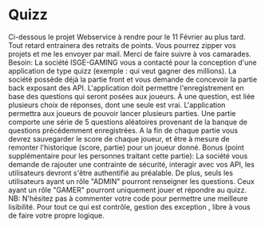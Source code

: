 # Quizz
Ci-dessous le projet Webservice à rendre pour le 11 Février au plus tard. Tout retard entrainera des retraits de points.
Vous pourrez zipper vos projets et me les envoyer par mail. Merci de faire suivre à vos camarades.
Besoin:
La société ISGE-GAMING vous a contacté pour la conception d'une application de type quizz (exemple : qui veut gagner des millions). La société possède déjà la partie front et vous demande de concevoir la partie back exposant des API. L'application doit permettre l'enregistrement en base des questions qui seront posées aux joueurs. À une question, est liée plusieurs choix de réponses, dont une seule est vrai. L'application permettra aux joueurs de pouvoir lancer plusieurs parties. Une partie comporte une série de 5 questions aléatoires provenant de la banque de questions précédemment enregistrées. A la fin de chaque partie vous devrez sauvegarder le score de chaque joueur, et être à mesure de remonter l'historique (score, partie) pour un joueur donné.
Bonus (point supplémentaire pour les personnes traitant cette partie):
La société vous demande de rajouter une contrainte de sécurité, interagir avec vos API, les utilisateurs devront s'être authentifié au préalable. De plus, seuls les utilisateurs ayant un rôle "ADMIN" pourront renseigner les questions. Ceux ayant un rôle "GAMER" pourront uniquement jouer et répondre au quizz.
NB: N'hésitez pas à commenter votre code pour permettre une meilleure lisibilité. Pour tout ce qui est contrôle, gestion des exception , libre à vous de faire votre propre logique.
